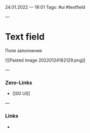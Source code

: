 24.01.2022 — 16:01
Tags: #ui #textfield

—
# Text field

Поля заполнения

![[Pasted image 20220124162129.png]]



—
### Zero-Links
- [[00 UI]]

—
### Links
- 